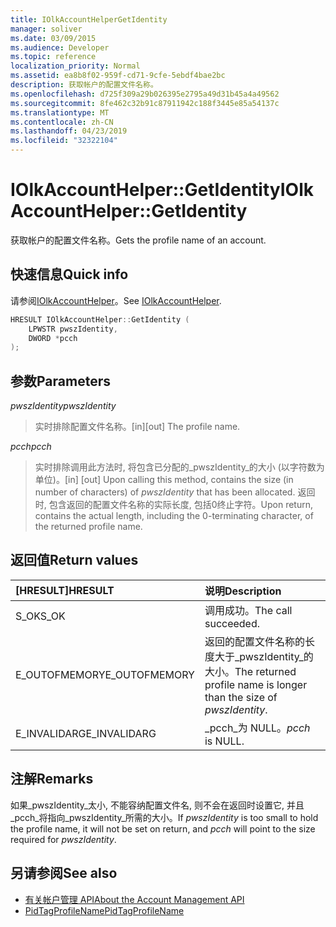```yaml
---
title: IOlkAccountHelperGetIdentity
manager: soliver
ms.date: 03/09/2015
ms.audience: Developer
ms.topic: reference
localization_priority: Normal
ms.assetid: ea8b8f02-959f-cd71-9cfe-5ebdf4bae2bc
description: 获取帐户的配置文件名称。
ms.openlocfilehash: d725f309a29b026395e2795a49d31b45a4a49562
ms.sourcegitcommit: 8fe462c32b91c87911942c188f3445e85a54137c
ms.translationtype: MT
ms.contentlocale: zh-CN
ms.lasthandoff: 04/23/2019
ms.locfileid: "32322104"
---
```

# <a name="iolkaccounthelpergetidentity"></a><span data-ttu-id="75a1c-103">IOlkAccountHelper::GetIdentity</span><span class="sxs-lookup"><span data-stu-id="75a1c-103">IOlkAccountHelper::GetIdentity</span></span>

<span data-ttu-id="75a1c-104">获取帐户的配置文件名称。</span><span class="sxs-lookup"><span data-stu-id="75a1c-104">Gets the profile name of an account.</span></span>
  
## <a name="quick-info"></a><span data-ttu-id="75a1c-105">快速信息</span><span class="sxs-lookup"><span data-stu-id="75a1c-105">Quick info</span></span>

<span data-ttu-id="75a1c-106">请参阅[IOlkAccountHelper](iolkaccounthelper.md)。</span><span class="sxs-lookup"><span data-stu-id="75a1c-106">See [IOlkAccountHelper](iolkaccounthelper.md).</span></span>
  
```cpp
HRESULT IOlkAccountHelper::GetIdentity (  
    LPWSTR pwszIdentity, 
    DWORD *pcch 
);
```

## <a name="parameters"></a><span data-ttu-id="75a1c-107">参数</span><span class="sxs-lookup"><span data-stu-id="75a1c-107">Parameters</span></span>

<span data-ttu-id="75a1c-108">_pwszIdentity_</span><span class="sxs-lookup"><span data-stu-id="75a1c-108">_pwszIdentity_</span></span>
  
> <span data-ttu-id="75a1c-109">实时排除配置文件名称。</span><span class="sxs-lookup"><span data-stu-id="75a1c-109">[in][out] The profile name.</span></span>
    
<span data-ttu-id="75a1c-110">_pcch_</span><span class="sxs-lookup"><span data-stu-id="75a1c-110">_pcch_</span></span>
  
> <span data-ttu-id="75a1c-111">实时排除调用此方法时, 将包含已分配的_pwszIdentity_的大小 (以字符数为单位)。</span><span class="sxs-lookup"><span data-stu-id="75a1c-111">[in] [out] Upon calling this method, contains the size (in number of characters) of  _pwszIdentity_ that has been allocated.</span></span> <span data-ttu-id="75a1c-112">返回时, 包含返回的配置文件名称的实际长度, 包括0终止字符。</span><span class="sxs-lookup"><span data-stu-id="75a1c-112">Upon return, contains the actual length, including the 0-terminating character, of the returned profile name.</span></span> 
    
## <a name="return-values"></a><span data-ttu-id="75a1c-113">返回值</span><span class="sxs-lookup"><span data-stu-id="75a1c-113">Return values</span></span>

|<span data-ttu-id="75a1c-114">**[HRESULT]**</span><span class="sxs-lookup"><span data-stu-id="75a1c-114">**HRESULT**</span></span>|<span data-ttu-id="75a1c-115">**说明**</span><span class="sxs-lookup"><span data-stu-id="75a1c-115">**Description**</span></span>|
|:-----|:-----|
|<span data-ttu-id="75a1c-116">S_OK</span><span class="sxs-lookup"><span data-stu-id="75a1c-116">S_OK</span></span>  <br/> |<span data-ttu-id="75a1c-117">调用成功。</span><span class="sxs-lookup"><span data-stu-id="75a1c-117">The call succeeded.</span></span>  <br/> |
|<span data-ttu-id="75a1c-118">E_OUTOFMEMORY</span><span class="sxs-lookup"><span data-stu-id="75a1c-118">E_OUTOFMEMORY</span></span>  <br/> |<span data-ttu-id="75a1c-119">返回的配置文件名称的长度大于_pwszIdentity_的大小。</span><span class="sxs-lookup"><span data-stu-id="75a1c-119">The returned profile name is longer than the size of  _pwszIdentity_.</span></span>  <br/> |
|<span data-ttu-id="75a1c-120">E_INVALIDARG</span><span class="sxs-lookup"><span data-stu-id="75a1c-120">E_INVALIDARG</span></span>  <br/> | <span data-ttu-id="75a1c-121">_pcch_为 NULL。</span><span class="sxs-lookup"><span data-stu-id="75a1c-121">_pcch_ is NULL.</span></span>  <br/> |
   
## <a name="remarks"></a><span data-ttu-id="75a1c-122">注解</span><span class="sxs-lookup"><span data-stu-id="75a1c-122">Remarks</span></span>

<span data-ttu-id="75a1c-123">如果_pwszIdentity_太小, 不能容纳配置文件名, 则不会在返回时设置它, 并且_pcch_将指向_pwszIdentity_所需的大小。</span><span class="sxs-lookup"><span data-stu-id="75a1c-123">If  _pwszIdentity_ is too small to hold the profile name, it will not be set on return, and  _pcch_ will point to the size required for  _pwszIdentity_.</span></span>
  
## <a name="see-also"></a><span data-ttu-id="75a1c-124">另请参阅</span><span class="sxs-lookup"><span data-stu-id="75a1c-124">See also</span></span>

- [<span data-ttu-id="75a1c-125">有关帐户管理 API</span><span class="sxs-lookup"><span data-stu-id="75a1c-125">About the Account Management API</span></span>](about-the-account-management-api.md)
- [<span data-ttu-id="75a1c-126">PidTagProfileName</span><span class="sxs-lookup"><span data-stu-id="75a1c-126">PidTagProfileName</span></span>](https://msdn.microsoft.com/library/13ca726d-ae7a-4da9-9c8e-3db3c479f839%28Office.15%29.aspx)

